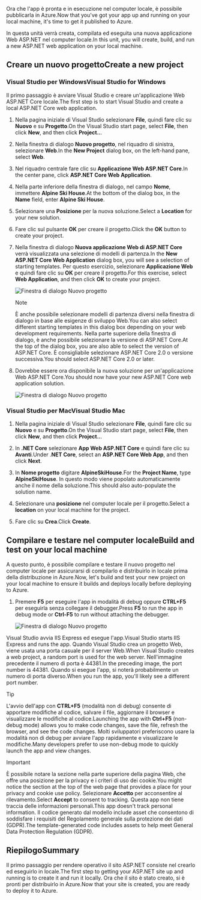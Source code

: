 <span data-ttu-id="e6982-101">Ora che l'app è pronta e in esecuzione nel computer locale, è possibile pubblicarla in Azure.</span><span class="sxs-lookup"><span data-stu-id="e6982-101">Now that you've got your app up and running on your local machine, it's time to get it published to Azure.</span></span> 

<span data-ttu-id="e6982-102">In questa unità verrà creata, compilata ed eseguita una nuova applicazione Web ASP.NET nel computer locale.</span><span class="sxs-lookup"><span data-stu-id="e6982-102">In this unit, you will create, build, and run a new ASP.NET web application on your local machine.</span></span>

## <a name="create-a-new-project"></a><span data-ttu-id="e6982-103">Creare un nuovo progetto</span><span class="sxs-lookup"><span data-stu-id="e6982-103">Create a new project</span></span>

### <a name="visual-studio-for-windows"></a><span data-ttu-id="e6982-104">Visual Studio per Windows</span><span class="sxs-lookup"><span data-stu-id="e6982-104">Visual Studio for Windows</span></span>

<span data-ttu-id="e6982-105">Il primo passaggio è avviare Visual Studio e creare un'applicazione Web ASP.NET Core locale.</span><span class="sxs-lookup"><span data-stu-id="e6982-105">The first step is to start Visual Studio and create a local ASP.NET Core web application.</span></span>

1. <span data-ttu-id="e6982-106">Nella pagina iniziale di Visual Studio selezionare **File**, quindi fare clic su **Nuovo** e su **Progetto**.</span><span class="sxs-lookup"><span data-stu-id="e6982-106">On the Visual Studio start page, select **File**, then click **New**, and then click **Project..**.</span></span>

1. <span data-ttu-id="e6982-107">Nella finestra di dialogo **Nuovo progetto**, nel riquadro di sinistra, selezionare **Web**.</span><span class="sxs-lookup"><span data-stu-id="e6982-107">In the **New Project** dialog box, on the left-hand pane, select **Web**.</span></span>

1. <span data-ttu-id="e6982-108">Nel riquadro centrale fare clic su **Applicazione Web ASP.NET Core**.</span><span class="sxs-lookup"><span data-stu-id="e6982-108">In the center pane, click **ASP.NET Core Web Application**.</span></span>

1. <span data-ttu-id="e6982-109">Nella parte inferiore della finestra di dialogo, nel campo **Nome**, immettere **Alpine Ski House**.</span><span class="sxs-lookup"><span data-stu-id="e6982-109">At the bottom of the dialog box, in the **Name** field, enter **Alpine Ski House**.</span></span>

1. <span data-ttu-id="e6982-110">Selezionare una **Posizione** per la nuova soluzione.</span><span class="sxs-lookup"><span data-stu-id="e6982-110">Select a **Location** for your new solution.</span></span>

1. <span data-ttu-id="e6982-111">Fare clic sul pulsante **OK** per creare il progetto.</span><span class="sxs-lookup"><span data-stu-id="e6982-111">Click the **OK** button to create your project.</span></span>

1. <span data-ttu-id="e6982-112">Nella finestra di dialogo **Nuova applicazione Web di ASP.NET Core** verrà visualizzata una selezione di modelli di partenza.</span><span class="sxs-lookup"><span data-stu-id="e6982-112">In the **New ASP.NET Core Web Application** dialog box, you will see a selection of starting templates.</span></span> <span data-ttu-id="e6982-113">Per questo esercizio, selezionare **Applicazione Web** e quindi fare clic su **OK** per creare il progetto.</span><span class="sxs-lookup"><span data-stu-id="e6982-113">For this exercise, select **Web Application**, and then click **OK** to create your project.</span></span>

    ![Finestra di dialogo Nuovo progetto](../media-draft/3-aspnet-templates.png)

    > [!NOTE]
    > <span data-ttu-id="e6982-115">È anche possibile selezionare modelli di partenza diversi nella finestra di dialogo in base alle esigenze di sviluppo Web.</span><span class="sxs-lookup"><span data-stu-id="e6982-115">You can also select different starting templates in this dialog box depending on your web development requirements.</span></span> <span data-ttu-id="e6982-116">Nella parte superiore della finestra di dialogo, è anche possibile selezionare la versione di ASP.NET Core.</span><span class="sxs-lookup"><span data-stu-id="e6982-116">At the top of the dialog box, you are also able to select the version of ASP.NET Core.</span></span> <span data-ttu-id="e6982-117">È consigliabile selezionare ASP.NET Core 2.0 o versione successiva.</span><span class="sxs-lookup"><span data-stu-id="e6982-117">You should select ASP.NET Core 2.0 or later.</span></span>

1. <span data-ttu-id="e6982-118">Dovrebbe essere ora disponibile la nuova soluzione per un'applicazione Web ASP.NET Core.</span><span class="sxs-lookup"><span data-stu-id="e6982-118">You should now have your new ASP.NET Core web application solution.</span></span>

    ![Finestra di dialogo Nuovo progetto](../media-draft/3-new-solution.png)

### <a name="visual-studio-mac"></a><span data-ttu-id="e6982-120">Visual Studio per Mac</span><span class="sxs-lookup"><span data-stu-id="e6982-120">Visual Studio Mac</span></span>

1. <span data-ttu-id="e6982-121">Nella pagina iniziale di Visual Studio selezionare **File**, quindi fare clic su **Nuovo** e su **Progetto**.</span><span class="sxs-lookup"><span data-stu-id="e6982-121">On the Visual Studio start page, select **File**, then click **New**, and then click **Project..**.</span></span>

1. <span data-ttu-id="e6982-122">In **.NET Core** selezionare **App Web ASP.NET Core** e quindi fare clic su **Avanti**.</span><span class="sxs-lookup"><span data-stu-id="e6982-122">Under .**NET Core**, select an **ASP.NET Core Web App**, and then click **Next**.</span></span>

1. <span data-ttu-id="e6982-123">In **Nome progetto** digitare **AlpineSkiHouse**.</span><span class="sxs-lookup"><span data-stu-id="e6982-123">For the **Project Name**, type **AlpineSkiHouse**.</span></span> <span data-ttu-id="e6982-124">In questo modo viene popolato automaticamente anche il nome della soluzione.</span><span class="sxs-lookup"><span data-stu-id="e6982-124">This should also auto-populate the solution name.</span></span>

1. <span data-ttu-id="e6982-125">Selezionare una **posizione** nel computer locale per il progetto.</span><span class="sxs-lookup"><span data-stu-id="e6982-125">Select a **location** on your local machine for the project.</span></span>

1. <span data-ttu-id="e6982-126">Fare clic su **Crea**.</span><span class="sxs-lookup"><span data-stu-id="e6982-126">Click **Create**.</span></span>

## <a name="build-and-test-on-your-local-machine"></a><span data-ttu-id="e6982-127">Compilare e testare nel computer locale</span><span class="sxs-lookup"><span data-stu-id="e6982-127">Build and test on your local machine</span></span>

<span data-ttu-id="e6982-128">A questo punto, è possibile compilare e testare il nuovo progetto nel computer locale per assicurarsi di compilarlo e distribuirlo in locale prima della distribuzione in Azure.</span><span class="sxs-lookup"><span data-stu-id="e6982-128">Now, let's build and test your new project on your local machine to ensure it builds and deploys locally before deploying to Azure.</span></span>

1. <span data-ttu-id="e6982-129">Premere **F5** per eseguire l'app in modalità di debug oppure **CTRL+F5** per eseguirla senza collegare il debugger.</span><span class="sxs-lookup"><span data-stu-id="e6982-129">Press **F5** to run the app in debug mode or **Ctrl-F5** to run without attaching the debugger.</span></span>

    ![Finestra di dialogo Nuovo progetto](../media-draft/3-webapp-launch.png)

<span data-ttu-id="e6982-131">Visual Studio avvia IIS Express ed esegue l'app.</span><span class="sxs-lookup"><span data-stu-id="e6982-131">Visual Studio starts IIS Express and runs the app.</span></span> <span data-ttu-id="e6982-132">Quando Visual Studio crea un progetto Web, viene usata una porta casuale per il server Web.</span><span class="sxs-lookup"><span data-stu-id="e6982-132">When Visual Studio creates a web project, a random port is used for the web server.</span></span> <span data-ttu-id="e6982-133">Nell'immagine precedente il numero di porta è 44381.</span><span class="sxs-lookup"><span data-stu-id="e6982-133">In the preceding image, the port number is 44381.</span></span> <span data-ttu-id="e6982-134">Quando si esegue l'app, si noterà probabilmente un numero di porta diverso.</span><span class="sxs-lookup"><span data-stu-id="e6982-134">When you run the app, you'll likely see a different port number.</span></span>

> [!TIP]
> <span data-ttu-id="e6982-135">L'avvio dell'app con **CTRL+F5** (modalità non di debug) consente di apportare modifiche al codice, salvare il file, aggiornare il browser e visualizzare le modifiche al codice.</span><span class="sxs-lookup"><span data-stu-id="e6982-135">Launching the app with **Ctrl+F5** (non-debug mode) allows you to make code changes, save the file, refresh the browser, and see the code changes.</span></span> <span data-ttu-id="e6982-136">Molti sviluppatori preferiscono usare la modalità non di debug per avviare l'app rapidamente e visualizzare le modifiche.</span><span class="sxs-lookup"><span data-stu-id="e6982-136">Many developers prefer to use non-debug mode to quickly launch the app and view changes.</span></span>

> [!IMPORTANT]
> <span data-ttu-id="e6982-137">È possibile notare la sezione nella parte superiore della pagina Web, che offre una posizione per la privacy e i criteri di uso dei cookie.</span><span class="sxs-lookup"><span data-stu-id="e6982-137">You might notice the section at the top of the web page that provides a place for your privacy and cookie use policy.</span></span> <span data-ttu-id="e6982-138">Selezionare **Accetto** per acconsentire al rilevamento.</span><span class="sxs-lookup"><span data-stu-id="e6982-138">Select **Accept** to consent to tracking.</span></span> <span data-ttu-id="e6982-139">Questa app non tiene traccia delle informazioni personali.</span><span class="sxs-lookup"><span data-stu-id="e6982-139">This app doesn't track personal information.</span></span> <span data-ttu-id="e6982-140">Il codice generato dal modello include asset che consentono di soddisfare i requisiti del Regolamento generale sulla protezione dei dati (GDPR).</span><span class="sxs-lookup"><span data-stu-id="e6982-140">The template-generated code includes assets to help meet General Data Protection Regulation (GDPR).</span></span>

## <a name="summary"></a><span data-ttu-id="e6982-141">Riepilogo</span><span class="sxs-lookup"><span data-stu-id="e6982-141">Summary</span></span>

<span data-ttu-id="e6982-142">Il primo passaggio per rendere operativo il sito ASP.NET consiste nel crearlo ed eseguirlo in locale.</span><span class="sxs-lookup"><span data-stu-id="e6982-142">The first step to getting your ASP.NET site up and running is to create it and run it locally.</span></span> <span data-ttu-id="e6982-143">Ora che il sito è stato creato, si è pronti per distribuirlo in Azure.</span><span class="sxs-lookup"><span data-stu-id="e6982-143">Now that your site is created, you are ready to deploy it to Azure.</span></span>
